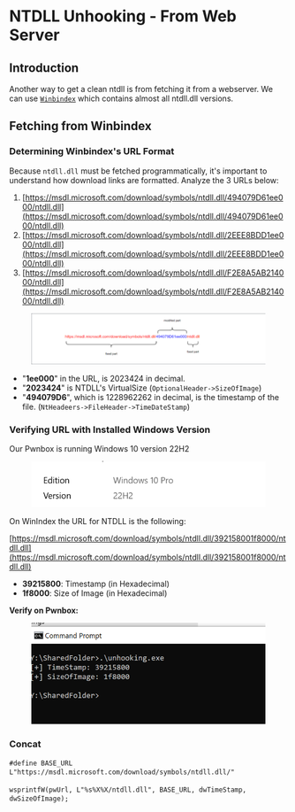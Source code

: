 # NTDLL Unhooking - From Web Server

## Introduction

Another way to get a clean ntdll is from fetching it from a webserver. We can use [`Winbindex`](https://winbindex.m417z.com/) which contains almost all ntdll.dll versions.

####

## Fetching from Winbindex

### Determining Winbindex's URL Format

Because `ntdll.dll` must be fetched programmatically, it's important to understand how download links are formatted. Analyze the 3 URLs below:

1. [https://msdl.microsoft.com/download/symbols/ntdll.dll/494079D61ee000/ntdll.dll](https://msdl.microsoft.com/download/symbols/ntdll.dll/494079D61ee000/ntdll.dll)
2. [https://msdl.microsoft.com/download/symbols/ntdll.dll/2EEE8BDD1ee000/ntdll.dll](https://msdl.microsoft.com/download/symbols/ntdll.dll/2EEE8BDD1ee000/ntdll.dll)
3. [https://msdl.microsoft.com/download/symbols/ntdll.dll/F2E8A5AB214000/ntdll.dll](https://msdl.microsoft.com/download/symbols/ntdll.dll/F2E8A5AB214000/ntdll.dll)

<figure><img src="../../../.gitbook/assets/image (4) (1).png" alt=""><figcaption></figcaption></figure>

* "**1ee000**" in the URL, is 2023424 in decimal.&#x20;
* "**2023424**" is NTDLL's VirtualSize (`OptionalHeader->SizeOfImage`)
* "**494079D6**", which is 1228962262 in decimal, is the timestamp of the file. (`NtHeadeers->FileHeader->TimeDateStamp`)



### Verifying URL with Installed Windows Version

Our Pwnbox is running Windows 10 version 22H2

<figure><img src="../../../.gitbook/assets/image (97).png" alt=""><figcaption></figcaption></figure>

On WinIndex the URL for NTDLL is the following:

[https://msdl.microsoft.com/download/symbols/ntdll.dll/392158001f8000/ntdll.dll](https://msdl.microsoft.com/download/symbols/ntdll.dll/392158001f8000/ntdll.dll)

* **39215800**: Timestamp (in Hexadecimal)
* **1f8000**: Size of Image (in Hexadecimal)

**Verify on Pwnbox:**

<figure><img src="../../../.gitbook/assets/image (98).png" alt=""><figcaption></figcaption></figure>



### Concat

```
#define BASE_URL L"https://msdl.microsoft.com/download/symbols/ntdll.dll/"

wsprintfW(pwUrl, L"%s%X%X/ntdll.dll", BASE_URL, dwTimeStamp, dwSizeOfImage);
```
